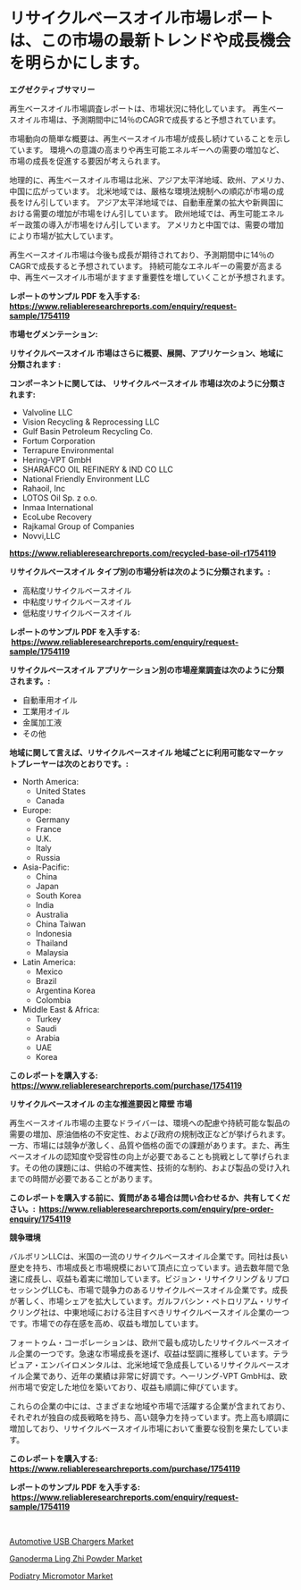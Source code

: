 <p><h1>リサイクルベースオイル市場レポートは、この市場の最新トレンドや成長機会を明らかにします。</h1></p><p><strong>エグゼクティブサマリー</strong></p>
<p><p>再生ベースオイル市場調査レポートは、市場状況に特化しています。 再生ベースオイル市場は、予測期間中に14％のCAGRで成長すると予想されています。</p><p>市場動向の簡単な概要は、再生ベースオイル市場が成長し続けていることを示しています。 環境への意識の高まりや再生可能エネルギーへの需要の増加など、市場の成長を促進する要因が考えられます。</p><p>地理的に、再生ベースオイル市場は北米、アジア太平洋地域、欧州、アメリカ、中国に広がっています。 北米地域では、厳格な環境法規制への順応が市場の成長をけん引しています。 アジア太平洋地域では、自動車産業の拡大や新興国における需要の増加が市場をけん引しています。 欧州地域では、再生可能エネルギー政策の導入が市場をけん引しています。 アメリカと中国では、需要の増加により市場が拡大しています。</p><p>再生ベースオイル市場は今後も成長が期待されており、予測期間中に14％のCAGRで成長すると予想されています。 持続可能なエネルギーの需要が高まる中、再生ベースオイル市場がますます重要性を増していくことが予想されます。</p></p>
<p><strong>レポートのサンプル PDF を入手する: <a href="https://www.reliableresearchreports.com/enquiry/request-sample/1754119">https://www.reliableresearchreports.com/enquiry/request-sample/1754119</a></strong></p>
<p><strong>市場セグメンテーション:</strong></p>
<p><strong> リサイクルベースオイル 市場はさらに概要、展開、アプリケーション、地域に分類されます :</strong></p>
<p><strong>コンポーネントに関しては、 リサイクルベースオイル 市場は次のように分類されます: &nbsp;</strong></p>
<p><ul><li>Valvoline LLC</li><li>Vision Recycling & Reprocessing LLC</li><li>Gulf Basin Petroleum Recycling Co.</li><li>Fortum Corporation</li><li>Terrapure Environmental</li><li>Hering-VPT GmbH</li><li>SHARAFCO OIL REFINERY & IND CO LLC</li><li>National Friendly Environment LLC</li><li>Rahaoil, Inc</li><li>LOTOS Oil Sp. z o.o.</li><li>Inmaa International</li><li>EcoLube Recovery</li><li>Rajkamal Group of Companies</li><li>Novvi,LLC</li></ul></p>
<p><strong><a href="https://www.reliableresearchreports.com/recycled-base-oil-r1754119">https://www.reliableresearchreports.com/recycled-base-oil-r1754119</a></strong></p>
<p><strong> リサイクルベースオイル タイプ別の市場分析は次のように分類されます。:</strong></p>
<p><ul><li>高粘度リサイクルベースオイル</li><li>中粘度リサイクルベースオイル</li><li>低粘度リサイクルベースオイル</li></ul></p>
<p><strong>レポートのサンプル PDF を入手する: &nbsp;<a href="https://www.reliableresearchreports.com/enquiry/request-sample/1754119">https://www.reliableresearchreports.com/enquiry/request-sample/1754119</a></strong></p>
<p><strong> リサイクルベースオイル アプリケーション別の市場産業調査は次のように分類されます。:</strong></p>
<p><ul><li>自動車用オイル</li><li>工業用オイル</li><li>金属加工液</li><li>その他</li></ul></p>
<p><strong>地域に関して言えば、リサイクルベースオイル 地域ごとに利用可能なマーケットプレーヤーは次のとおりです。:</strong></p>
<p><ul>
    <li>
        North America:
        <ul>
            <li>United States</li>
            <li>Canada</li>
        </ul>
    </li>
    <li>
        Europe:
        <ul>
            <li>Germany</li>
            <li>France</li>
            <li>U.K.</li>
            <li>Italy</li>
            <li>Russia</li>
        </ul>
    </li>
    <li>
        Asia-Pacific:
        <ul>
            <li>China</li>
            <li>Japan</li>
            <li>South Korea</li>
            <li>India</li>
            <li>Australia</li>
            <li>China Taiwan</li>
            <li>Indonesia</li>
            <li>Thailand</li>
            <li>Malaysia</li>
        </ul>
    </li>
    <li>
        Latin America:
        <ul>
            <li>Mexico</li>
            <li>Brazil</li>
            <li>Argentina Korea</li>
            <li>Colombia</li>
        </ul>
    </li>
    <li>
        Middle East & Africa:
        <ul>
            <li>Turkey</li>
            <li>Saudi</li>
            <li>Arabia</li>
            <li>UAE</li>
            <li>Korea</li>
        </ul>
    </li>
    </ul></p>
<p><strong>このレポートを購入する: &nbsp;<a href="https://www.reliableresearchreports.com/purchase/1754119">https://www.reliableresearchreports.com/purchase/1754119</a></strong></p>
<p><strong>リサイクルベースオイル の主な推進要因と障壁 市場</strong></p>
<p><p>再生ベースオイル市場の主要なドライバーは、環境への配慮や持続可能な製品の需要の増加、原油価格の不安定性、および政府の規制改正などが挙げられます。一方、市場には競争が激しく、品質や価格の面での課題があります。また、再生ベースオイルの認知度や受容性の向上が必要であることも挑戦として挙げられます。その他の課題には、供給の不確実性、技術的な制約、および製品の受け入れまでの時間が必要であることがあります。</p></p>
<p><strong>このレポートを購入する前に、質問がある場合は問い合わせるか、共有してください。:&nbsp; <a href="https://www.reliableresearchreports.com/enquiry/pre-order-enquiry/1754119">https://www.reliableresearchreports.com/enquiry/pre-order-enquiry/1754119</a></strong></p>
<p><strong>競争環境</strong></p>
<p><p>バルボリンLLCは、米国の一流のリサイクルベースオイル企業です。同社は長い歴史を持ち、市場成長と市場規模において頂点に立っています。過去数年間で急速に成長し、収益も着実に増加しています。ビジョン・リサイクリング＆リプロセッシングLLCも、市場で競争力のあるリサイクルベースオイル企業です。成長が著しく、市場シェアを拡大しています。ガルフバシン・ペトロリアム・リサイクリング社は、中東地域における注目すべきリサイクルベースオイル企業の一つです。市場での存在感を高め、収益も増加しています。</p><p>フォートゥム・コーポレーションは、欧州で最も成功したリサイクルベースオイル企業の一つです。急速な市場成長を遂げ、収益は堅調に推移しています。テラピュア・エンバイロメンタルは、北米地域で急成長しているリサイクルベースオイル企業であり、近年の業績は非常に好調です。ヘーリング-VPT GmbHは、欧州市場で安定した地位を築いており、収益も順調に伸びています。</p><p>これらの企業の中には、さまざまな地域や市場で活躍する企業が含まれており、それぞれが独自の成長戦略を持ち、高い競争力を持っています。売上高も順調に増加しており、リサイクルベースオイル市場において重要な役割を果たしています。</p></p>
<p><strong>このレポートを購入する: &nbsp; <a href="https://www.reliableresearchreports.com/purchase/1754119">https://www.reliableresearchreports.com/purchase/1754119</a></strong></p>
<p><strong>レポートのサンプル PDF を入手する: &nbsp;<a href="https://www.reliableresearchreports.com/enquiry/request-sample/1754119">https://www.reliableresearchreports.com/enquiry/request-sample/1754119</a></strong><strong></strong></p>
<p>&nbsp;</p>
<p><p><a href="https://www.linkedin.com/pulse/automotive-usb-chargers-market-dynamics-2024-2031-also-ntpue?trackingId=juWANXPrElc6v%2FYbp5Poxw%3D%3D">Automotive USB Chargers Market</a></p><p><a href="https://www.linkedin.com/pulse/ganoderma-ling-zhi-powder-market-size-global-industry-overview-zcghe?trackingId=Y4Cma0j7qOoEiK3ycTbTlA%3D%3D">Ganoderma Ling Zhi Powder Market</a></p><p><a href="https://www.linkedin.com/pulse/podiatry-micromotor-market-size-share-global-analysis-report-ztjze?trackingId=WfGAdNLxP4sLLOumtP5ptw%3D%3D">Podiatry Micromotor Market</a></p></p>